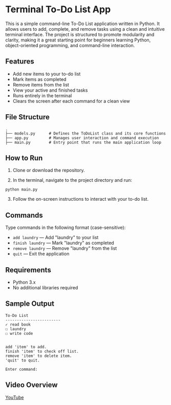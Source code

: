 # Terminal To-Do List App

This is a simple command-line To-Do List application written in Python. It allows users to add, complete, and remove tasks using a clean and intuitive terminal interface. The project is structured to promote modularity and clarity, making it a great starting point for beginners learning Python, object-oriented programming, and command-line interaction.

## Features

- Add new items to your to-do list  
- Mark items as completed  
- Remove items from the list  
- View your active and finished tasks  
- Runs entirely in the terminal  
- Clears the screen after each command for a clean view

## File Structure

```
.
├── models.py      # Defines the ToDoList class and its core functions
├── app.py         # Manages user interaction and command execution
├── main.py        # Entry point that runs the main application loop
```

## How to Run

1. Clone or download the repository.

2. In the terminal, navigate to the project directory and run:

```
python main.py
```

3. Follow the on-screen instructions to interact with your to-do list.

## Commands

Type commands in the following format (case-sensitive):

- `add laundry` — Add "laundry" to your list  
- `finish laundry` — Mark "laundry" as completed  
- `remove laundry` — Remove "laundry" from the list  
- `quit` — Exit the application

## Requirements

- Python 3.x  
- No additional libraries required

## Sample Output

```
To-Do List
------------------------
✓ read book
☐ laundry
☐ write code


add 'item' to add.
finish 'item' to check off list.
remove 'item' to delete item.
'quit' to quit.

Enter command:
```

## Video Overview

[YouTube](https://youtu.be/YHHExrunoFU)
